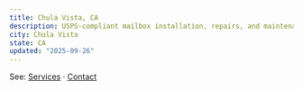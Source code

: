 ```yaml
---
title: Chula Vista, CA
description: USPS-compliant mailbox installation, repairs, and maintenance for Chula Vista HOAs, multifamily, and commercial properties.
city: Chula Vista
state: CA
updated: "2025-09-26"
---
```

See: [Services](/services) · [Contact](/contact)
